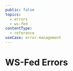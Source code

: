 ```yaml
---
public: false
topics:
  - errors
  - ws-fed
contentType:
  - reference
useCase: error-management
---
```


# WS-Fed Errors